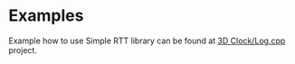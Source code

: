 
# Examples

Example how to use Simple RTT library can be found at [3D Clock/Log.cpp](https://github.com/silvio3105/3DCLK-FW/blob/master/Core/Src/Log.cpp) project.